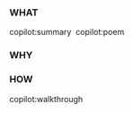 ### WHAT
copilot:summary
​
copilot:poem

### WHY
<!-- author to complete -->

### HOW
copilot:walkthrough
